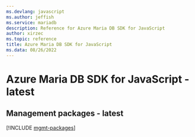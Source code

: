 ```yaml
---
ms.devlang: javascript
ms.author: jeffish
ms.service: mariadb
description: Reference for Azure Maria DB SDK for JavaScript
author: xirzec
ms.topic: reference
title: Azure Maria DB SDK for JavaScript
ms.data: 08/26/2022
---
```

# Azure Maria DB SDK for JavaScript - latest

## Management packages - latest
[!INCLUDE [mgmt-packages](maria-db-mgmt-index.md)]